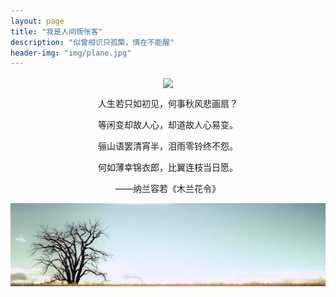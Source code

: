 ```yaml
---
layout: page
title: "我是人间惆怅客"
description: "似曾相识只孤檠，情在不能醒"
header-img: "img/plane.jpg"
---
```


<center>
    <p><img src="img/favicon.ico" align="center"></p>
</center>

<center>
人生若只如初见，何事秋风悲画扇？

等闲变却故人心，却道故人心易变。

骊山语罢清宵半，泪雨零铃终不怨。

何如薄幸锦衣郎，比翼连枝当日愿。

——纳兰容若《木兰花令》
</center>

<center>
    <p><img src="img/tree.jpg" align="center"></p>
</center>
